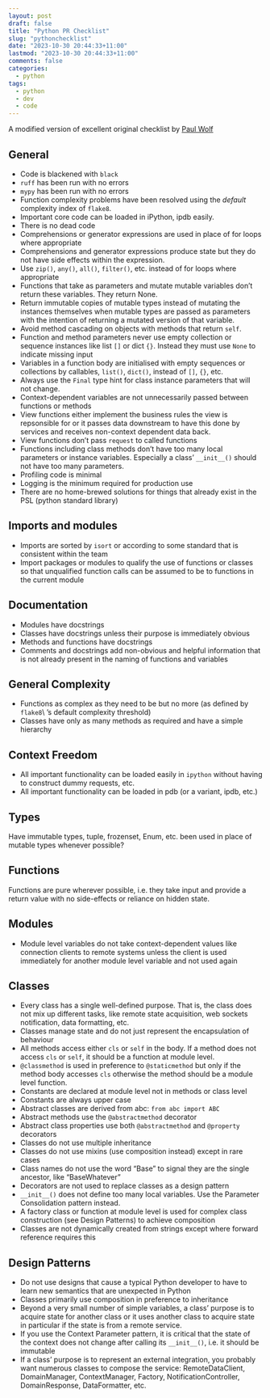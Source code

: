 ```yaml
---
layout: post
draft: false
title: "Python PR Checklist"
slug: "pythonchecklist"
date: "2023-10-30 20:44:33+11:00"
lastmod: "2023-10-30 20:44:33+11:00"
comments: false
categories:
  - python
tags:
  - python
  - dev
  - code
---
```


A modified version of excellent original checklist by [Paul Wolf](https://python-coding-guidelines.readthedocs.io/en/latest/code_review_checklist.html)

## General

- Code is blackened with `black`
- `ruff` has been run with no errors
- `mypy` has been run with no errors
- Function complexity problems have been resolved using the _default_ complexity index of `flake8`.
- Important core code can be loaded in iPython, ipdb easily.
- There is no dead code
- Comprehensions or generator expressions are used in place of for loops where appropriate
- Comprehensions and generator expressions produce state but they do not have side effects within the expression.
- Use `zip()`, `any()`, `all()`, `filter()`, etc. instead of for loops where appropriate
- Functions that take as parameters and mutate mutable variables don’t return these variables. They return None.
- Return immutable copies of mutable types instead of mutating the instances themselves when mutable types are passed as parameters with the intention of returning a mutated version of that variable.
- Avoid method cascading on objects with methods that return `self`.
- Function and method parameters never use empty collection or sequence instances like list `[]` or dict `{}`. Instead they must use `None` to indicate missing input
- Variables in a function body are initialised with empty sequences or collections by callables, `list()`, `dict()`, instead of `[]`, `{}`, etc.
- Always use the `Final` type hint for class instance parameters that will not change.
- Context-dependent variables are not unnecessarily passed between functions or methods
- View functions either implement the business rules the view is repsonsible for or it passes data downstream to have this done by services and receives non-context dependent data back.
- View functions don’t pass `request` to called functions
- Functions including class methods don’t have too many local parameters or instance variables. Especially a class’ `__init__()` should not have too many parameters.
- Profiling code is minimal
- Logging is the minimum required for production use
- There are no home-brewed solutions for things that already exist in the PSL (python standard library)

## Imports and modules

- Imports are sorted by `isort` or according to some standard that is consistent within the team
- Import packages or modules to qualify the use of functions or classes so that unqualified function calls can be assumed to be to functions in the current module

## Documentation

- Modules have docstrings
- Classes have docstrings unless their purpose is immediately obvious
- Methods and functions have docstrings
- Comments and docstrings add non-obvious and helpful information that is not already present in the naming of functions and variables

## General Complexity

- Functions as complex as they need to be but no more (as defined by `flake8`\ ’s default complexity threshold)
- Classes have only as many methods as required and have a simple hierarchy

## Context Freedom

- All important functionality can be loaded easily in `ipython` without having to construct dummy requests, etc.
- All important functionality can be loaded in pdb (or a variant, ipdb, etc.)

## Types

Have immutable types, tuple, frozenset, Enum, etc. been used in place of mutable types whenever possible?

## Functions

Functions are pure wherever possible, i.e. they take input and provide a return value with no side-effects or reliance on hidden state.

## Modules

- Module level variables do not take context-dependent values like connection clients to remote systems unless the client is used immediately for another module level variable and not used again

## Classes

- Every class has a single well-defined purpose. That is, the class does not mix up different tasks, like remote state acquisition, web sockets notification, data formatting, etc.
- Classes manage state and do not just represent the encapsulation of behaviour
- All methods access either `cls` or `self` in the body. If a method does not access `cls` or `self`, it should be a function at module level.
- `@classmethod` is used in preference to `@staticmethod` but only if the method body accesses `cls` otherwise the method should be a
  module level function.
- Constants are declared at module level not in methods or class level
- Constants are always upper case
- Abstract classes are derived from abc: `from abc import ABC`
- Abstract methods use the `@abstractmethod` decorator
- Abstract class properties use both `@abstractmethod` and `@property` decorators
- Classes do not use multiple inheritance
- Classes do not use mixins (use composition instead) except in rare cases
- Class names do not use the word “Base” to signal they are the single ancestor, like “BaseWhatever”
- Decorators are not used to replace classes as a design pattern
- `__init__()` does not define too many local variables. Use the Parameter Consolidation pattern instead.
- A factory class or function at module level is used for complex class construction (see Design Patterns) to achieve composition
- Classes are not dynamically created from strings except where forward reference requires this

## Design Patterns

- Do not use designs that cause a typical Python developer to have to learn new semantics that are unexpected in Python
- Classes primarily use composition in preference to inheritance
- Beyond a very small number of simple variables, a class’ purpose is to acquire state for another class or it uses another class to acquire state in particular if the state is from a remote service.
- If you use the Context Parameter pattern, it is critical that the state of the context does not change after calling its `__init__()`, i.e. it should be immutable
- If a class’ purpose is to represent an external integration, you probably want numerous classes to compose the service: RemoteDataClient, DomainManager, ContextManager, Factory, NotificationController, DomainResponse, DataFormatter, etc.
